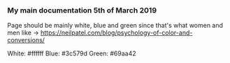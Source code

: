 ### My main documentation 5th of March 2019


Page should be mainly white, blue and green since that's what women and men like -> https://neilpatel.com/blog/psychology-of-color-and-conversions/

White: #ffffff
Blue: #3c579d
Green: #69aa42